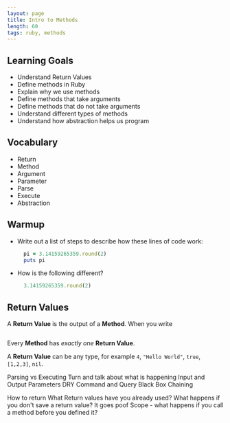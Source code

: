 ```yaml
---
layout: page
title: Intro to Methods
length: 60
tags: ruby, methods
---
```


## Learning Goals

* Understand Return Values
* Define methods in Ruby
* Explain why we use methods
* Define methods that take arguments
* Define methods that do not take arguments
* Understand different types of methods
* Understand how abstraction helps us program

## Vocabulary
* Return
* Method
* Argument
* Parameter
* Parse
* Execute
* Abstraction

## Warmup

* Write out a list of steps to describe how these lines of code work:
  ```ruby
    pi = 3.14159265359.round(2)
    puts pi
  ```
* How is the following different?
  ```ruby
    3.14159265359.round(2)
  ```

## Return Values

A **Return Value** is the output of a **Method**. When you write

```ruby

```

Every **Method** has *exactly one* **Return Value**.

A **Return Value** can be any type, for example `4`, `"Hello World"`, `true`, `[1,2,3]`, `nil`.





Parsing vs Executing
  Turn and talk about what is happening
Input and Output
Parameters
DRY
Command and Query
Black Box
Chaining


How to return
What Return values have you already used?
What happens if you don't save a return value?
  It goes poof
Scope - what happens if you call a method before you defined it?

